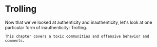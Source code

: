 # Trolling

Now that we've looked at authenticity and inauthenticity, let's look at one particular form of inauthenticity: Trolling.

```{note}
This chapter covers a toxic communities and offensive behavior and comments.
```

```{tableofcontents}
```
